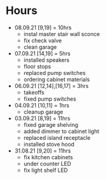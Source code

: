 # Hours

- 08.09.21 [9,19] = 10hrs
  - instal master stair wall sconce
  - fix check valve
  - clean garage
- 07.09.21 [14,19] = 5hrs
  - installed speakers
  - floor stops
  - replaced pump switches
  - ordering cabinet materials
- 06.09.21 [12,14],[16,17] = 3hrs
  - takeoffs
  - fixed pump switches
- 04.09.21 [10,11] = 1hrs
  - cleanup garage
- 03.09.21 [8,19] = 11hrs
  - fixed garage shelving
  - added dimmer to cabinet light
  - replaced island receptacle
  - installed stove hood
- 31.08.21 [9,20] = 11hrs
  - fix kitchen cabinets
  - under counter LED
  - fix light shelf LED
